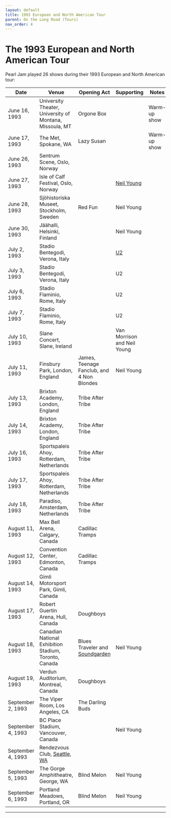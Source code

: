 ```yaml
---
layout: default
title: 1993 European and North American Tour
parent: On the Long Road (Tours)
nav_order: 4
---
```


# The 1993 European and North American Tour

Pearl Jam played 26 shows during their 1993 European and North American tour:

| Date | Venue | Opening Act | Supporting | Notes | Artwork |
| ---- | ----- | ----------- | ---------- | ----- | ------- |
| June 16, 1993 | University Theater, University of Montana, Missoula, MT | Orgone Box | | Warm-up show | [See artwork](https://pearljamopedia.ml/artwork/1993eu/6-16.jpg){: .btn .btn-outline target="_blank"}
| June 17, 1993 | The Met, Spokane, WA | Lazy Susan | | Warm-up show | [See artwork](https://pearljamopedia.ml/artwork/1993eu/6-17.jpg){: .btn .btn-outline target="_blank"}
| June 26, 1993 | Sentrum Scene, Oslo, Norway | | | | | [See artwork](https://pearljamopedia.ml/artwork/1993eu/6-26.jpg){: .btn .btn-outline target="_blank"}
| June 27, 1993 | Isle of Calf Festival, Oslo, Norway | | [Neil Young](https://pearljamopedia.ml/docs/Notable-Mentions/People/Neil-Young) | | | [See artwork](https://pearljamopedia.ml/artwork/1993eu/6-27.jpg){: .btn .btn-outline target="_blank"}
| June 28, 1993 | Sjöhistoriska Museet, Stockholm, Sweden | Red Fun | Neil Young | | | [See artwork](https://pearljamopedia.ml/artwork/1993eu/6-28.jpg){: .btn .btn-outline target="_blank"}
| June 30, 1993 | Jäähalli, Helsinki, Finland | | Neil Young | | [See artwork](https://pearljamopedia.ml/artwork/1993eu/6-30.jpg){: .btn .btn-outline target="_blank"}
| July 2, 1993 | Stadio Bentegodi, Verona, Italy | | [U2](https://pearljamopedia.ml/docs/Notable-Mentions/Bands/U2) | | | [See artwork](https://pearljamopedia.ml/artwork/1993eu/7-2.jpg){: .btn .btn-outline target="_blank"}
| July 3, 1993 | Stadio Bentegodi, Verona, Italy | | U2 | | | [See artwork](https://pearljamopedia.ml/artwork/1993eu/7-3.jpg){: .btn .btn-outline target="_blank"}
| July 6, 1993 | Stadio Flaminio, Rome, Italy | | U2
| July 7, 1993 | Stadio Flaminio, Rome, Italy | | U2
| July 10, 1993 | Slane Concert, Slane, Ireland | | Van Morrison and Neil Young
| July 11, 1993 | Finsbury Park, London, England | James, Teenage Fanclub, and 4 Non Blondes | Neil Young
| July 13, 1993 | Brixton Academy, London, England | Tribe After Tribe |
| July 14, 1993 | Brixton Academy, London, England | Tribe After Tribe |
| July 16, 1993 | Sportspaleis Ahoy, Rotterdam, Netherlands | Tribe After Tribe |
| July 17, 1993 | Sportspaleis Ahoy, Rotterdam, Netherlands | Tribe After Tribe
| July 18, 1993 | Paradiso, Amsterdam, Netherlands | Tribe After Tribe
| August 11, 1993 | Max Bell Arena, Calgary, Canada | Cadillac Tramps |
| August 12, 1993 | Convention Center, Edmonton, Canada | Cadillac Tramps |
| August 14, 1993 | Gimli Motorsport Park, Gimli, Canada | |
| August 17, 1993 | Robert Guertin Arena, Hull, Canada | Doughboys |
| August 18, 1993 | Canadian National Exhibition Stadium, Toronto, Canada | Blues Traveler and [Soundgarden](https://pearljamopedia.ml/docs/Notable-Mentions/Bands/Soundgarden) | Neil Young
| August 19, 1993 | Verdun Auditorium, Montreal, Canada | Doughboys
| September 2, 1993 | The Viper Room, Los Angeles, CA | The Darling Buds
| September 4, 1993 | BC Place Stadium, Vancouver, Canada | | Neil Young
| September 4, 1993 | Rendezvous Club, [Seattle, WA](https://pearljamopedia.ml/docs/Notable-Mentions/Locations/Seattle-WA) | | 
| September 5, 1993 | The Gorge Amphitheatre, George, WA | Blind Melon | Neil Young
| September 6, 1993 | Portland Meadows, Portland, OR | Blind Melon | Neil Young

---------------------------------------------------------------------------------

